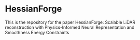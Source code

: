 # HessianForge
This is the repository for the paper HessianForge: Scalable LiDAR reconstruction with Physics-Informed  Neural Representation and Smoothness Energy Constraints
